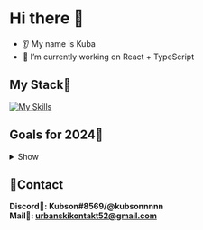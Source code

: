 # Hi there 👋
* 👂 My name is Kuba
* 🔭 I’m currently working on React + TypeScript

## My Stack💼
[![My Skills](https://skills.thijs.gg/icons?i=py,html,css,scss,bootstrap,tailwind,github,git,js,ts,react,vite,firebase,cpp)](https://skills.thijs.gg)


## Goals for 2024🎯
<details>
<summary>Show</summary>

🚧 Learning framework (React)
<br>
🚧 Learning TS
<br>
❌ Learn Next.js
<br>
❌ Learn Python
<br>
❌ Learn Node.js
<br>
❌ Start React Native

</details>

## 🎇Contact
**Discord🏹: Kubson#8569/@kubsonnnnn**
<br>
**Mail📩: urbanskikontakt52@gmail.com**
